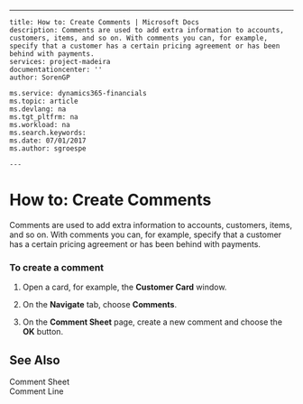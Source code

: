 ---
    title: How to: Create Comments | Microsoft Docs
    description: Comments are used to add extra information to accounts, customers, items, and so on. With comments you can, for example, specify that a customer has a certain pricing agreement or has been behind with payments.
    services: project-madeira
    documentationcenter: ''
    author: SorenGP

    ms.service: dynamics365-financials
    ms.topic: article
    ms.devlang: na
    ms.tgt_pltfrm: na
    ms.workload: na
    ms.search.keywords:
    ms.date: 07/01/2017
    ms.author: sgroespe

    ---
# How to: Create Comments
Comments are used to add extra information to accounts, customers, items, and so on. With comments you can, for example, specify that a customer has a certain pricing agreement or has been behind with payments.  
  
### To create a comment  
  
1.  Open a card, for example, the **Customer Card** window.  
  
2.  On the **Navigate** tab, choose **Comments**.  
  
3.  On the **Comment Sheet** page, create a new comment and choose the **OK** button.  
  
## See Also  
 Comment Sheet   
 Comment Line